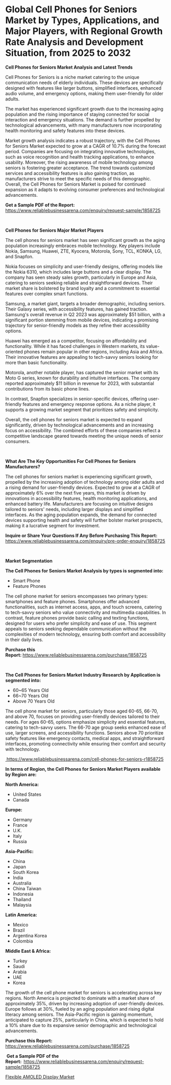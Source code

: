 <p><h1>Global Cell Phones for Seniors Market by Types, Applications, and Major Players, with Regional Growth Rate Analysis and Development Situation, from 2025 to 2032</h1></p><p><strong>Cell Phones for Seniors Market Analysis and Latest Trends</strong></p>
<p><p>Cell Phones for Seniors is a niche market catering to the unique communication needs of elderly individuals. These devices are specifically designed with features like larger buttons, simplified interfaces, enhanced audio volume, and emergency options, making them user-friendly for older adults. </p><p>The market has experienced significant growth due to the increasing aging population and the rising importance of staying connected for social interaction and emergency situations. The demand is further propelled by technological advancements, with many manufacturers now incorporating health monitoring and safety features into these devices.</p><p>Market growth analysis indicates a robust trajectory, with the Cell Phones for Seniors Market expected to grow at a CAGR of 10.7% during the forecast period. Companies are focusing on integrating innovative technologies, such as voice recognition and health tracking applications, to enhance usability. Moreover, the rising awareness of mobile technology among seniors is fostering greater acceptance. The trend towards customized services and accessibility features is also gaining traction, as manufacturers strive to meet the specific needs of this demographic. Overall, the Cell Phones for Seniors Market is poised for continued expansion as it adapts to evolving consumer preferences and technological advancements.</p></p>
<p><strong>Get a Sample PDF of the Report:&nbsp;</strong> <a href="https://www.reliablebusinessarena.com/enquiry/request-sample/1858725?utm_campaign=2112&utm_medium=2&utm_source=Github&utm_content=ia&utm_term=07022025&utm_id=cell-phones-for-seniors">https://www.reliablebusinessarena.com/enquiry/request-sample/1858725</a></p>
<p>&nbsp;</p>
<p><strong>Cell Phones for Seniors Major Market Players</strong></p>
<p><p>The cell phones for seniors market has seen significant growth as the aging population increasingly embraces mobile technology. Key players include Nokia, Samsung, Huawei, ZTE, Kyocera, Motorola, Sony, TCL, KONKA, LG, and Snapfon.</p><p>Nokia focuses on simplicity and user-friendly designs, offering models like the Nokia 6310, which includes large buttons and a clear display. The company has seen steady sales growth, particularly in Europe and Asia, catering to seniors seeking reliable and straightforward devices. Their market share is bolstered by brand loyalty and a commitment to essential features over complex smart functions.</p><p>Samsung, a market giant, targets a broader demographic, including seniors. Their Galaxy series, with accessibility features, has gained traction. Samsung's overall revenue in Q2 2023 was approximately $51 billion, with a significant portion stemming from mobile devices, indicating a promising trajectory for senior-friendly models as they refine their accessibility options.</p><p>Huawei has emerged as a competitor, focusing on affordability and functionality. While it has faced challenges in Western markets, its value-oriented phones remain popular in other regions, including Asia and Africa. Their innovative features are appealing to tech-savvy seniors looking for more than basic functionality.</p><p>Motorola, another notable player, has captured the senior market with its Moto G series, known for durability and intuitive interfaces. The company reported approximately $11 billion in revenue for 2023, with substantial contributions from its basic phone lines.</p><p>In contrast, Snapfon specializes in senior-specific devices, offering user-friendly features and emergency response options. As a niche player, it supports a growing market segment that prioritizes safety and simplicity.</p><p>Overall, the cell phones for seniors market is expected to expand significantly, driven by technological advancements and an increasing focus on accessibility. The combined efforts of these companies reflect a competitive landscape geared towards meeting the unique needs of senior consumers.</p></p>
<p>&nbsp;</p>
<p><strong>What Are The Key Opportunities For Cell Phones for Seniors Manufacturers?</strong></p>
<p><p>The cell phones for seniors market is experiencing significant growth, propelled by the increasing adoption of technology among older adults and a rising demand for user-friendly devices. Expected to grow at a CAGR of approximately 6% over the next five years, this market is driven by innovations in accessibility features, health monitoring applications, and enhanced battery life. Manufacturers are focusing on intuitive designs tailored to seniors' needs, including larger displays and simplified interfaces. As the aging population expands, the demand for connected devices supporting health and safety will further bolster market prospects, making it a lucrative segment for investment.</p></p>
<p><strong>Inquire or Share Your Questions If Any Before Purchasing This Report:</strong> <a href="https://www.reliablebusinessarena.com/enquiry/pre-order-enquiry/1858725?utm_campaign=2112&utm_medium=2&utm_source=Github&utm_content=ia&utm_term=07022025&utm_id=cell-phones-for-seniors">https://www.reliablebusinessarena.com/enquiry/pre-order-enquiry/1858725</a></p>
<p>&nbsp;</p>
<p><strong>Market Segmentation</strong></p>
<p><strong>The Cell Phones for Seniors Market Analysis by types is segmented into:</strong></p>
<p><ul><li>Smart Phone</li><li>Feature Phones</li></ul></p>
<p><p>The cell phone market for seniors encompasses two primary types: smartphones and feature phones. Smartphones offer advanced functionalities, such as internet access, apps, and touch screens, catering to tech-savvy seniors who value connectivity and multimedia capabilities. In contrast, feature phones provide basic calling and texting functions, designed for users who prefer simplicity and ease of use. This segment appeals to seniors seeking dependable communication without the complexities of modern technology, ensuring both comfort and accessibility in their daily lives.</p></p>
<p><strong>Purchase this Report:&nbsp;</strong><a href="https://www.reliablebusinessarena.com/purchase/1858725?utm_campaign=2112&utm_medium=2&utm_source=Github&utm_content=ia&utm_term=07022025&utm_id=cell-phones-for-seniors">https://www.reliablebusinessarena.com/purchase/1858725</a></p>
<p>&nbsp;</p>
<p><strong>The Cell Phones for Seniors Market Industry Research by Application is segmented into:</strong></p>
<p><ul><li>60~65 Years Old</li><li>66~70 Years Old</li><li>Above 70 Years Old</li></ul></p>
<p><p>The cell phone market for seniors, particularly those aged 60-65, 66-70, and above 70, focuses on providing user-friendly devices tailored to their needs. For ages 60-65, options emphasize simplicity and essential features, catering to tech-savvy users. The 66-70 age group seeks enhanced ease of use, larger screens, and accessibility functions. Seniors above 70 prioritize safety features like emergency contacts, medical apps, and straightforward interfaces, promoting connectivity while ensuring their comfort and security with technology.</p></p>
<p><a href="https://www.reliablebusinessarena.com/cell-phones-for-seniors-r1858725?utm_campaign=2112&utm_medium=2&utm_source=Github&utm_content=ia&utm_term=07022025&utm_id=cell-phones-for-seniors">&nbsp;https://www.reliablebusinessarena.com/cell-phones-for-seniors-r1858725</a></p>
<p><strong>In terms of Region, the Cell Phones for Seniors Market Players available by Region are:</strong></p>
<p>
    <p> <strong> North America: </strong>
        <ul>
            <li>United States</li>
            <li>Canada</li>
        </ul>
        </p> 
    <p> <strong> Europe: </strong>
        <ul>
            <li>Germany</li>
            <li>France</li>
            <li>U.K.</li>
            <li>Italy</li>
            <li>Russia</li>
        </ul>
        </p> 
    <p> <strong> Asia-Pacific: </strong>
        <ul>
            <li>China</li>
            <li>Japan</li>
            <li>South Korea</li>
            <li>India</li>
            <li>Australia</li>
            <li>China Taiwan</li>
            <li>Indonesia</li>
            <li>Thailand</li>
            <li>Malaysia</li>
        </ul>
        </p> 
    <p> <strong> Latin America: </strong>
        <ul>
            <li>Mexico</li>
            <li>Brazil</li>
            <li>Argentina Korea</li>
            <li>Colombia</li>
        </ul>
        </p> 
    <p> <strong> Middle East & Africa: </strong>
        <ul>
            <li>Turkey</li>
            <li>Saudi</li>
            <li>Arabia</li>
            <li>UAE</li>
            <li>Korea</li>
        </ul>
    </p>
    </p>
<p><p>The growth of the cell phone market for seniors is accelerating across key regions. North America is projected to dominate with a market share of approximately 35%, driven by increasing adoption of user-friendly devices. Europe follows at 30%, fueled by an aging population and rising digital literacy among seniors. The Asia-Pacific region is gaining momentum, anticipated to capture 25%, particularly in China, which is expected to hold a 10% share due to its expansive senior demographic and technological advancements.</p></p>
<p><strong>Purchase this Report: </strong><a href="https://www.reliablebusinessarena.com/purchase/1858725?utm_campaign=2112&utm_medium=2&utm_source=Github&utm_content=ia&utm_term=07022025&utm_id=cell-phones-for-seniors">https://www.reliablebusinessarena.com/purchase/1858725</a></p>
<p>&nbsp;<strong>Get a Sample PDF of the Report:&nbsp;&nbsp;</strong><a href="https://www.reliablebusinessarena.com/enquiry/request-sample/1858725?utm_campaign=2112&utm_medium=2&utm_source=Github&utm_content=ia&utm_term=07022025&utm_id=cell-phones-for-seniors">https://www.reliablebusinessarena.com/enquiry/request-sample/1858725</a></p>
<p><strong></strong></p>
<p><p><a href="https://github.com/AshikRahman991/Market-Research-Report-List-1/blob/main/flexible-amoled-display-market.md?utm_campaign=2112&utm_medium=2&utm_source=Github&utm_content=ia&utm_term=07022025&utm_id=cell-phones-for-seniors">Flexible AMOLED Display Market</a></p></p>